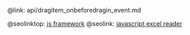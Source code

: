 @link: api/dragitem_onbeforedragin_event.md

@seolinktop: [js framework](https://webix.com)
@seolink: [javascript excel reader](https://webix.com/widget/excel_viewer/)
